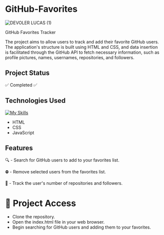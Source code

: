 # GitHub-Favorites

![DEVOLER LUCAS (1)](https://github.com/lucasandradegs/FocusTimer-2.0/assets/115107945/d85e06c2-51db-42e3-83af-164651671146)

GitHub Favorites Tracker

The project aims to allow users to track and add their favorite GitHub users. The application's structure is built using HTML and CSS, and data insertion is facilitated through the GitHub API to fetch necessary information, such as profile pictures, names, usernames, repositories, and followers.

## Project Status

:white_check_mark: Completed :white_check_mark:

## Technologies Used
[![My Skills](https://skillicons.dev/icons?i=html,css,js)](https://skillicons.dev)
- HTML
- CSS
- JavaScript

## Features

:mag:	- Search for GitHub users to add to your favorites list.

:no_entry: - Remove selected users from the favorites list.

:signal_strength:	- Track the user's number of repositories and followers.

# 📁 Project Access

- Clone the repository.
- Open the index.html file in your web browser.
- Begin searching for GitHub users and adding them to your favorites.
